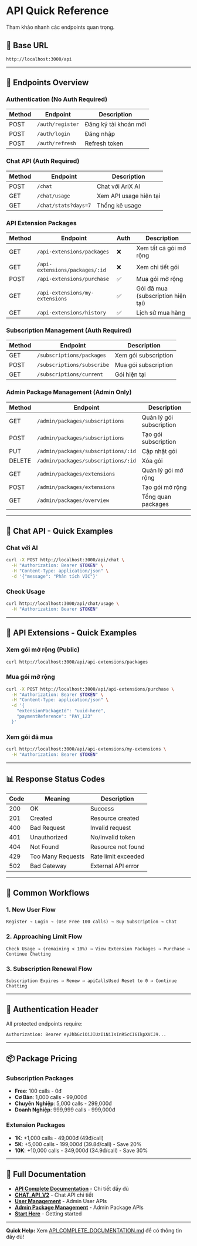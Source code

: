 # API Quick Reference

Tham khảo nhanh các endpoints quan trọng.

## 🚀 Base URL
```
http://localhost:3000/api
```

---

## 📍 Endpoints Overview

### Authentication (No Auth Required)
| Method | Endpoint | Description |
|--------|----------|-------------|
| POST | `/auth/register` | Đăng ký tài khoản mới |
| POST | `/auth/login` | Đăng nhập |
| POST | `/auth/refresh` | Refresh token |

### Chat API (Auth Required)
| Method | Endpoint | Description |
|--------|----------|-------------|
| POST | `/chat` | Chat với AriX AI |
| GET | `/chat/usage` | Xem API usage hiện tại |
| GET | `/chat/stats?days=7` | Thống kê usage |

### API Extension Packages
| Method | Endpoint | Auth | Description |
|--------|----------|------|-------------|
| GET | `/api-extensions/packages` | ❌ | Xem tất cả gói mở rộng |
| GET | `/api-extensions/packages/:id` | ❌ | Xem chi tiết gói |
| POST | `/api-extensions/purchase` | ✅ | Mua gói mở rộng |
| GET | `/api-extensions/my-extensions` | ✅ | Gói đã mua (subscription hiện tại) |
| GET | `/api-extensions/history` | ✅ | Lịch sử mua hàng |

### Subscription Management (Auth Required)
| Method | Endpoint | Description |
|--------|----------|-------------|
| GET | `/subscriptions/packages` | Xem gói subscription |
| POST | `/subscriptions/subscribe` | Mua gói subscription |
| GET | `/subscriptions/current` | Gói hiện tại |

### Admin Package Management (Admin Only)
| Method | Endpoint | Description |
|--------|----------|-------------|
| GET | `/admin/packages/subscriptions` | Quản lý gói subscription |
| POST | `/admin/packages/subscriptions` | Tạo gói subscription |
| PUT | `/admin/packages/subscriptions/:id` | Cập nhật gói |
| DELETE | `/admin/packages/subscriptions/:id` | Xóa gói |
| GET | `/admin/packages/extensions` | Quản lý gói mở rộng |
| POST | `/admin/packages/extensions` | Tạo gói mở rộng |
| GET | `/admin/packages/overview` | Tổng quan packages |

---

## 💬 Chat API - Quick Examples

### Chat với AI
```bash
curl -X POST http://localhost:3000/api/chat \
  -H "Authorization: Bearer $TOKEN" \
  -H "Content-Type: application/json" \
  -d '{"message": "Phân tích VIC"}'
```

### Check Usage
```bash
curl http://localhost:3000/api/chat/usage \
  -H "Authorization: Bearer $TOKEN"
```

---

## 🔄 API Extensions - Quick Examples

### Xem gói mở rộng (Public)
```bash
curl http://localhost:3000/api/api-extensions/packages
```

### Mua gói mở rộng
```bash
curl -X POST http://localhost:3000/api/api-extensions/purchase \
  -H "Authorization: Bearer $TOKEN" \
  -H "Content-Type: application/json" \
  -d '{
    "extensionPackageId": "uuid-here",
    "paymentReference": "PAY_123"
  }'
```

### Xem gói đã mua
```bash
curl http://localhost:3000/api/api-extensions/my-extensions \
  -H "Authorization: Bearer $TOKEN"
```

---

## 📊 Response Status Codes

| Code | Meaning | Description |
|------|---------|-------------|
| 200 | OK | Success |
| 201 | Created | Resource created |
| 400 | Bad Request | Invalid request |
| 401 | Unauthorized | No/invalid token |
| 404 | Not Found | Resource not found |
| 429 | Too Many Requests | Rate limit exceeded |
| 502 | Bad Gateway | External API error |

---

## 🎯 Common Workflows

### 1. New User Flow
```
Register → Login → (Use Free 100 calls) → Buy Subscription → Chat
```

### 2. Approaching Limit Flow
```
Check Usage → (remaining < 10%) → View Extension Packages → Purchase → Continue Chatting
```

### 3. Subscription Renewal Flow
```
Subscription Expires → Renew → apiCallsUsed Reset to 0 → Continue Chatting
```

---

## 🔑 Authentication Header

All protected endpoints require:
```
Authorization: Bearer eyJhbGciOiJIUzI1NiIsInR5cCI6IkpXVCJ9...
```

---

## 📦 Package Pricing

### Subscription Packages
- **Free**: 100 calls - 0đ
- **Cơ Bản**: 1,000 calls - 99,000đ
- **Chuyên Nghiệp**: 5,000 calls - 299,000đ
- **Doanh Nghiệp**: 999,999 calls - 999,000đ

### Extension Packages
- **1K**: +1,000 calls - 49,000đ (49đ/call)
- **5K**: +5,000 calls - 199,000đ (39.8đ/call) - Save 20%
- **10K**: +10,000 calls - 349,000đ (34.9đ/call) - Save 30%

---

## 🔗 Full Documentation

- **[API Complete Documentation](./API_COMPLETE_DOCUMENTATION.md)** - Chi tiết đầy đủ
- **[CHAT_API_V2](./CHAT_API_V2.md)** - Chat API chi tiết
- **[User Management](./USER_MANAGEMENT_API.md)** - Admin User APIs
- **[Admin Package Management](./ADMIN_PACKAGE_MANAGEMENT_API.md)** - Admin Package APIs
- **[Start Here](./START_HERE.md)** - Getting started

---

**Quick Help:** Xem [API_COMPLETE_DOCUMENTATION.md](./API_COMPLETE_DOCUMENTATION.md) để có thông tin đầy đủ!

